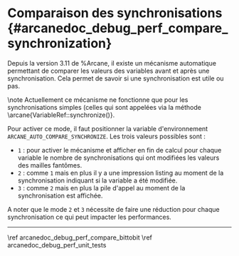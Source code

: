 ﻿# Comparaison des synchronisations {#arcanedoc_debug_perf_compare_synchronization}

Depuis la version 3.11 de %Arcane, il existe un mécanisme automatique
permettant de comparer les valeurs des variables avant et après une
synchronisation. Cela permet de savoir si une synchronisation est
utile ou pas.

\note Actuellement ce mécanisme ne fonctionne que pour les
synchronisations simples (celles qui sont appelées via la méthode
\arcane{VariableRef::synchronize()}.

Pour activer ce mode, il faut positionner la variable d'environnement
`ARCANE_AUTO_COMPARE_SYNCHRONIZE`. Les trois valeurs possibles sont :

- `1` : pour activer le mécanisme et afficher en fin de calcul pour
  chaque variable le nombre de synchronisations qui ont modifiées les
  valeurs des mailles fantômes.
- `2` : comme `1` mais en plus il y a une impression listing au moment
  de la synchronisation indiquant si la variable a été modifiée.
- `3` : comme `2` mais en plus la pile d'appel au moment de la
  synchronisation est affichée.

A noter que le mode `2` et `3` nécessite de faire une réduction pour
chaque synchronisation ce qui peut impacter les performances.

____

<div class="section_buttons">
<span class="back_section_button">
\ref arcanedoc_debug_perf_compare_bittobit
</span>
<span class="next_section_button">
\ref arcanedoc_debug_perf_unit_tests
</span>
</div>
